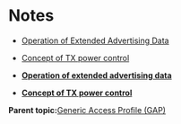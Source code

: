 # Notes

-   [Operation of Extended Advertising Data](GUID-6250C306-2D62-4631-A4F9-616BBCCC48AC.md)
-   [Concept of TX power control](GUID-C9ED3545-DE2A-4EB7-8CE5-87ED5F266D74.md)

-   **[Operation of extended advertising data](GUID-6250C306-2D62-4631-A4F9-616BBCCC48AC.md)**  

-   **[Concept of TX power control](GUID-C9ED3545-DE2A-4EB7-8CE5-87ED5F266D74.md)**  


**Parent topic:**[Generic Access Profile \(GAP\)](GUID-803DA8F9-04B4-421C-98AD-A68481F6AAF3.md)

